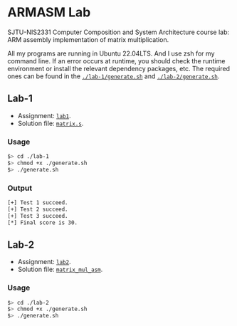 # ARMASM Lab

SJTU-NIS2331 Computer Composition and System Architecture course lab: ARM assembly implementation of matrix multiplication.

All my programs are running in Ubuntu 22.04LTS. And I use zsh for my command line. If an error occurs at runtime, you should check the runtime environment or install the relevant dependency packages, etc. The required ones can be found in the [`./lab-1/generate.sh`](./lab-1/generate.sh) and [`./lab-2/generate.sh`](./lab-2/generate.sh).

## Lab-1

- Assignment: [`lab1`](lab-1/ARMASM-lab1.pdf).
- Solution file: [`matrix.s`](./lab-1/matrix.s).

### Usage

```zsh
$> cd ./lab-1
$> chmod +x ./generate.sh
$> ./generate.sh
```

### Output

```zsh
[+] Test 1 succeed.
[+] Test 2 succeed.
[+] Test 3 succeed.
[*] Final score is 30.
```

## Lab-2

- Assignment: [`lab2`](lab-2/ARMASM-lab2.pdf).
- Solution file: [`matrix_mul_asm`](./lab-2/matrix_mul_asm.s).

### Usage

```zsh
$> cd ./lab-2
$> chmod +x ./generate.sh
$> ./generate.sh
```